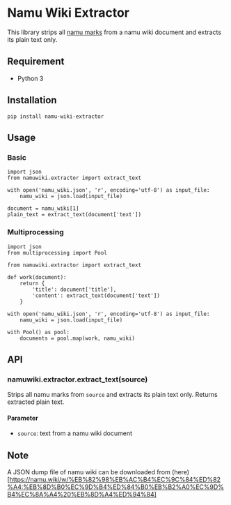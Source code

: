 # Namu Wiki Extractor
This library strips all [namu marks](https://namu.wiki/w/나무위키:문법%20도움말) from a namu wiki document and extracts its plain text only.

## Requirement
- Python 3

## Installation
	pip install namu-wiki-extractor

## Usage
### Basic
    import json
    from namuwiki.extractor import extract_text

    with open('namu_wiki.json', 'r', encoding='utf-8') as input_file:
        namu_wiki = json.load(input_file)

    document = namu_wiki[1]
    plain_text = extract_text(document['text'])

### Multiprocessing
    import json
    from multiprocessing import Pool

    from namuwiki.extractor import extract_text

    def work(document):
        return {
            'title': document['title'],
            'content': extract_text(document['text'])
        }

    with open('namu_wiki.json', 'r', encoding='utf-8') as input_file:
        namu_wiki = json.load(input_file)

    with Pool() as pool:
        documents = pool.map(work, namu_wiki)

## API
### namuwiki.extractor.extract_text(source)
Strips all namu marks from `source` and extracts its plain text only. Returns extracted plain text.

#### Parameter
- `source`: text from a namu wiki document

## Note
A JSON dump file of namu wiki can be downloaded from (here)[https://namu.wiki/w/%EB%82%98%EB%AC%B4%EC%9C%84%ED%82%A4:%EB%8D%B0%EC%9D%B4%ED%84%B0%EB%B2%A0%EC%9D%B4%EC%8A%A4%20%EB%8D%A4%ED%94%84]
